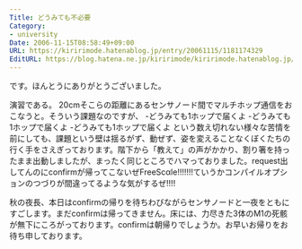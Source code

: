 ```yaml
---
Title: どうみても不必要
Category:
- university
Date: 2006-11-15T08:58:49+09:00
URL: https://kiririmode.hatenablog.jp/entry/20061115/1181174329
EditURL: https://blog.hatena.ne.jp/kiririmode/kiririmode.hatenablog.jp/atom/entry/8454420450078217923
---
```


です。ほんとうにありがとうございました。

演習である。
20cmそこらの距離にあるセンサノード間でマルチホップ通信をおこなうと。そういう課題なのですが、
-どうみても1ホップで届くよ
-どうみても1ホップで届くよ
-どうみても1ホップで届くよ
という数え切れない様々な苦情を前にしても、課題という壁は揺るがず、動ぜず、姿を変えることなくぼくたちの行く手をさえぎっております。階下から「教えて」の声がかかり、割り箸を持ったまま出動しましたが、まったく同じところでハマっておりました。request出してんのにconfirmが帰ってこないぜFreeScαle!!!!!!!ていうかコンパイルオプションのつづりが間違ってるような気がするぜ!!!!


秋の夜長、本日はconfirmの帰りを待ちわびながらセンサノードと一夜をともにすごします。まだconfirmは帰ってきません。床には、力尽きた3体のM1の死骸が無下にころがっております。confirmは朝帰りでしょうか。お早いお帰りをお待ち申しております。
